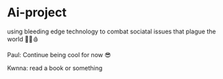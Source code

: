 # Ai-project
using bleeding edge technology to combat sociatal issues that plague the world 🤡🔪🩸

Paul: Continue being cool for now 😎

Kwnna: read a book or something
